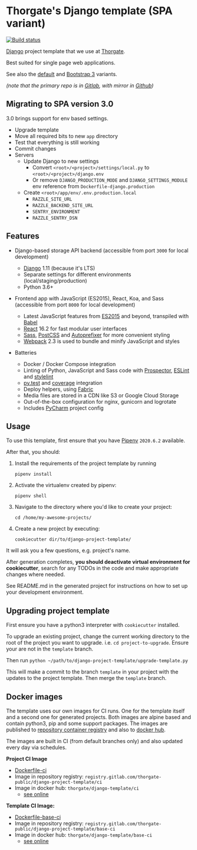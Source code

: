 # Thorgate's Django template (SPA variant)

[![Build status](https://gitlab.com/thorgate-public/django-project-template/badges/spa/pipeline.svg)](https://gitlab.com/thorgate-public/django-project-template/commits/spa)

[Django](https://www.djangoproject.com/) project template that we use at [Thorgate](https://thorgate.eu).

Best suited for single page web applications.

See also the [default](https://gitlab.com/thorgate-public/django-project-template/tree/master)
and [Bootstrap 3](https://gitlab.com/thorgate-public/django-project-template/tree/legacy-docker-bootstrap3) variants.

_(note that the primary repo is in [Gitlab](https://gitlab.com/thorgate-public/django-project-template), with mirror in [Github](https://github.com/thorgate/django-project-template))_


## Migrating to SPA version 3.0

3.0 brings support for env based settings.

- Upgrade template
- Move all required bits to new `app` directory
- Test that everything is still working
- Commit changes
- Servers
    - Update Django to new settings
        - Convert `<root>/<project>/settings/local.py` to `<root>/<project>/django.env`
        - Or remove `DJANGO_PRODUCTION_MODE` and `DJANGO_SETTINGS_MODULE` env reference from `Dockerfile-django.production`
    - Create `<root>/app/env/.env.production.local`
        - `RAZZLE_SITE_URL`
        - `RAZZLE_BACKEND_SITE_URL`
        - `SENTRY_ENVIRONMENT`
        - `RAZZLE_SENTRY_DSN`

## Features

- Django-based storage API backend (accessible from port `3000` for local development)

    - [Django](https://www.djangoproject.com/) 1.11 (because it's LTS)
    - Separate settings for different environments (local/staging/production)
    - Python 3.6+

- Frontend app with JavaScript (ES2015), React, Koa, and Sass (accessible from port `8000` for local development)

    - Latest JavaScript features from [ES2015](https://babeljs.io/docs/learn-es2015/) and beyond, transpiled with
      [Babel](https://babeljs.io/)
    - [React](https://facebook.github.io/react/) 16.2 for fast modular user interfaces
    - [Sass](http://sass-lang.com/), [PostCSS](http://postcss.org/) and
      [Autoprefixer](https://github.com/postcss/autoprefixer) for more convenient styling
    - [Webpack](https://webpack.github.io/) 2.3 is used to bundle and minify JavaScript and styles

- Batteries

    - Docker / Docker Compose integration
    - Linting of Python, JavaScript and Sass code with [Prospector](http://prospector.landscape.io/),
      [ESLint](http://eslint.org/) and [stylelint](https://stylelint.io/)
    - [py.test](http://pytest.org/) and [coverage](https://coverage.readthedocs.io/) integration
    - Deploy helpers, using [Fabric](http://www.fabfile.org/)
    - Media files are stored in a CDN like S3 or Google Cloud Storage
    - Out-of-the-box configuration for nginx, gunicorn and logrotate
    - Includes [PyCharm](https://www.jetbrains.com/pycharm/) project config


## Usage

To use this template, first ensure that you have
[Pipenv](https://pipenv.readthedocs.io/en/latest/) `2020.6.2` available.

After that, you should:

1. Install the requirements of the project template by running
    ```
    pipenv install
    ```
2. Activate the virtualenv created by pipenv:
    ```
    pipenv shell
    ```
3. Navigate to the directory where you'd like to create your project:
    ```
    cd /home/my-awesome-projects/
    ```

4. Create a new project by executing:
    ```
    cookiecutter dir/to/django-project-template/
    ```


It will ask you a few questions, e.g. project's name.

After generation completes, **you should deactivate virtual environment for cookiecutter**,
search for any TODOs in the code and make appropriate changes where needed.

See README.md in the generated project for instructions on how to set up your development environment.


## Upgrading project template

First ensure you have a python3 interpreter with `cookiecutter` installed.

To upgrade an existing project, change the current working directory to the root of the project you want to upgrade. i.e. `cd project-to-upgrade`. Ensure your are not in the `template` branch.

Then run `python ~/path/to/django-project-template/upgrade-template.py`

This will make a commit to the branch `template` in your project with the updates to the project template. Then merge the `template` branch.

## Docker images

The template uses our own images for CI runs. One for the template itself and a second one
for generated projects. Both images are alpine based and contain python3, pip and some support
packages. The images are published to [repository container registry](https://gitlab.com/thorgate-public/django-project-template/container_registry) and also to [docker hub](https://hub.docker.com/u/thorgate).

The images are built in CI (from default branches only) and also updated every day via schedules.

**Project CI Image**

- [Dockerfile-ci](./utils/Dockerfile-ci)
- Image in repository registry: `registry.gitlab.com/thorgate-public/django-project-template/ci`
- Image in docker hub: `thorgate/django-template/ci`
  - [see online](https://hub.docker.com/r/thorgate/django-template/ci)

**Template CI Image:**

- [Dockerfile-base-ci](./utils/Dockerfile-base-ci)
- Image in repository registry: `registry.gitlab.com/thorgate-public/django-project-template/base-ci`
- Image in docker hub: `thorgate/django-template/base-ci`
  - [see online](https://hub.docker.com/r/thorgate/django-template/base-ci)
